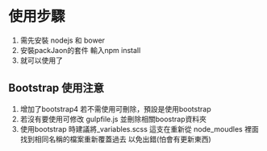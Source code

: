 

# 使用步驟

  1. 需先安裝 nodejs  和 bower
  2. 安裝packJaon的套件  輸入npm install
  3. 就可以使用了


## Bootstrap 使用注意

  1. 增加了bootstrap4 若不需使用可刪除，預設是使用bootstrap
  2. 若沒有要使用可修改 gulpfile.js  並刪除相關boostrap資料夾
  3. 使用bootstrap 時建議將_variables.scss 這支在重新從 node_moudles 
      裡面找到相同名稱的檔案重新覆蓋過去 以免出錯(怕會有更新東西)

